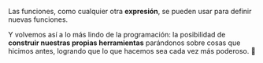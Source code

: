 Las funciones, como cualquier otra **expresión**, se pueden usar para definir nuevas funciones.

Y volvemos así a lo más lindo de la programación: la posibilidad de **construir nuestras propias herramientas** parándonos sobre cosas que hicimos antes, logrando que lo que hacemos sea cada vez más poderoso. :muscle: